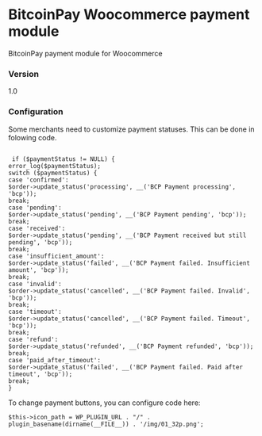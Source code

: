 # BitcoinPay Woocommerce payment module

BitcoinPay payment module for Woocommerce

### Version
1.0




### Configuration 

Some merchants need to customize payment statuses. This can be done in folowing code.
```

 if ($paymentStatus != NULL) {
error_log($paymentStatus);
switch ($paymentStatus) {
case 'confirmed':
$order->update_status('processing', __('BCP Payment processing', 'bcp'));
break;
case 'pending':
$order->update_status('pending', __('BCP Payment pending', 'bcp'));
break;
case 'received':
$order->update_status('pending', __('BCP Payment received but still pending', 'bcp'));
break;
case 'insufficient_amount':
$order->update_status('failed', __('BCP Payment failed. Insufficient amount', 'bcp'));
break;
case 'invalid':
$order->update_status('cancelled', __('BCP Payment failed. Invalid', 'bcp'));
break;
case 'timeout':
$order->update_status('cancelled', __('BCP Payment failed. Timeout', 'bcp'));
break;
case 'refund':
$order->update_status('refunded', __('BCP Payment refunded', 'bcp'));
break;
case 'paid_after_timeout':
$order->update_status('failed', __('BCP Payment failed. Paid after timeout', 'bcp'));
break;
}
```

To change payment buttons, you can configure code here:
```
$this->icon_path = WP_PLUGIN_URL . "/" . plugin_basename(dirname(__FILE__)) . '/img/01_32p.png';
```
